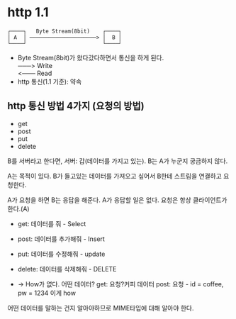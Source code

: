 # http 1.1
```   
┌────┐   Byte Stream(8bit)    ┌────┐
│ A  │ ─────────────────────> │  B │
└────┘                        └────┘
```
- Byte Stream(8bit)가 왔다갔다하면서 통신을 하게 된다.  
───> Write  
<─── Read
- http 통신(1.1 기준): 약속
  
## http 통신 방법 4가지 (요청의 방법)
- get
- post
- put
- delete

B를 서버라고 한다면, 서버: 갑(데이터를 가지고 있는).
B는 A가 누군지 궁금하지 않다.

A는 목적이 있다. B가 들고있는 데이터를 가져오고 싶어서 B한테 스트림을 연결하고 요청한다.

A가 요청을 하면 B는 응답을 해준다.
A가 응답할 일은 없다. 요청은 항상 클라이언트가 한다.(A)

- get: 데이터를 줘 - Select
- post: 데이터를 추가해줘 - Insert
- put: 데이터를 수정해줘 - update
- delete: 데이터를 삭제해줘 - DELETE

- -> How가 없다. 어떤 데이터?
get: 요청?커피 데이터
post: 요청 - id = coffee, pw = 1234
이게 how

어떤 데이터를 말하는 건지 알아야하므로 MIME타입에 대해 알아야 한다.